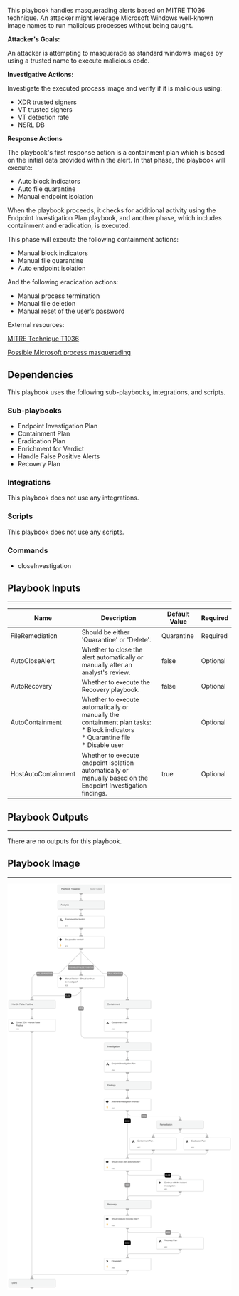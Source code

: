 This playbook handles masquerading alerts based on MITRE T1036 technique.
An attacker might leverage Microsoft Windows well-known image names to run malicious processes without being caught.

**Attacker's Goals:**

An attacker is attempting to masquerade as standard windows images by using a trusted name to execute malicious code.

**Investigative Actions:**

Investigate the executed process image and verify if it is malicious using:

* XDR trusted signers
* VT trusted signers
* VT detection rate
* NSRL DB

**Response Actions**

The playbook's first response action is a containment plan which is based on the initial data provided within the alert. In that phase, the playbook will execute:

* Auto block indicators
* Auto file quarantine
* Manual endpoint isolation

When the playbook proceeds, it checks for additional activity using the Endpoint Investigation Plan playbook, and another phase, which includes containment and eradication, is executed.

This phase will execute the following containment actions:

* Manual block indicators
* Manual file quarantine
* Auto endpoint isolation

And the following eradication actions:

* Manual process termination
* Manual file deletion
* Manual reset of the user’s password

External resources:

[MITRE Technique T1036](https://attack.mitre.org/techniques/T1036/)

[Possible Microsoft process masquerading](https://docs.paloaltonetworks.com/cortex/cortex-xdr/cortex-xdr-analytics-alert-reference/cortex-xdr-analytics-alert-reference/possible-microsoft-process-masquerading.html)

## Dependencies
This playbook uses the following sub-playbooks, integrations, and scripts.

### Sub-playbooks
* Endpoint Investigation Plan
* Containment Plan
* Eradication Plan
* Enrichment for Verdict
* Handle False Positive Alerts
* Recovery Plan

### Integrations
This playbook does not use any integrations.

### Scripts
This playbook does not use any scripts.

### Commands
* closeInvestigation

## Playbook Inputs
---

| **Name** | **Description** | **Default Value** | **Required** |
| --- | --- | --- | --- |
| FileRemediation | Should be either 'Quarantine' or 'Delete'. | Quarantine | Required |
| AutoCloseAlert | Whether to close the alert automatically or manually after an analyst's review. | false | Optional |
| AutoRecovery | Whether to execute the Recovery playbook. | false | Optional |
| AutoContainment | Whether to execute automatically or manually the containment plan tasks:<br/>\* Block indicators<br/>\* Quarantine file<br/>\* Disable user |  | Optional |
| HostAutoContainment | Whether to execute endpoint isolation automatically or manually based on the Endpoint Investigation findings. | true | Optional |

## Playbook Outputs
---
There are no outputs for this playbook.

## Playbook Image
---
![T1036 - Masquerading](https://raw.githubusercontent.com/demisto/content/b9b3e36e6893e95be5de09876efce94acec09da8/Packs/Core/doc_files/T1036_-_Masquerading.png)